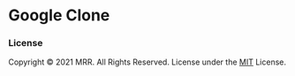 # Google Clone


### License
Copyright © 2021 MRR. All Rights Reserved.
License under the [MIT](LICENSE.txt) License.